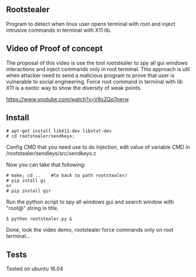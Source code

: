 ## Rootstealer
Program to detect when linux user opens terminal with root and inject intrusive commands in terminal with X11 lib.

## Video of Proof of concept

The proposal of this video is use the tool rootstealer to spy all gui windows interactions and inject commands only in root terminal. This approach is util when attacker need to send a malicious program to prove that user  is vulnerable  to social  engineering. Force root command in terminal with lib X11 is a exotic way to show the diversity of weak points.

https://www.youtube.com/watch?v=V8sZQq7nerw

## Install

```
# apt-get install libX11-dev libxtst-dev
# cd rootstealer/sendkeys; 
```
Config  CMD  that you need use to do injection, edit  value of variable CMD in /rootstealer/sendleys/src/sendkeys.c

Now you can take that following:

```
# make; cd ..    #to back to path rootstealer/ 
# pip intall gi
or
# pip install gir
```
Run the python script to spy all windows gui and search window with "root@" string in title.

```
$ python rootstealer.py &
```

Done, look the video demo, rootstealer force commands only on root terminal...


## Tests

Tested on ubuntu 16.04
